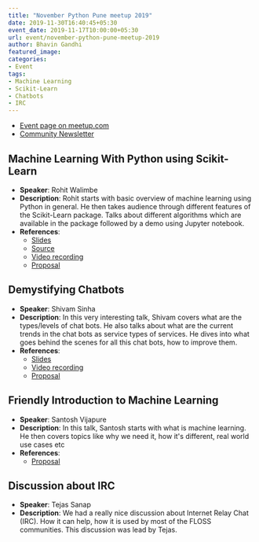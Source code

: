 ```yaml
---
title: "November Python Pune meetup 2019"
date: 2019-11-30T16:40:45+05:30
event_date: 2019-11-17T10:00:00+05:30
url: event/november-python-pune-meetup-2019
author: Bhavin Gandhi
featured_image:
categories:
- Event
tags:
- Machine Learning
- Scikit-Learn
- Chatbots
- IRC
---
```


  * [Event page on meetup.com](https://www.meetup.com/PythonPune/events/266249968/)
  * [Community Newsletter](./community_news.md)

## Machine Learning With Python using Scikit-Learn
  * **Speaker**: Rohit Walimbe
  * **Description**: Rohit starts with basic overview of machine
    learning using Python in general. He then takes audience through
    different features of the Scikit-Learn package. Talks about
    different algorithms which are available in the package followed
    by a demo using Jupyter notebook.
  * **References**:
    * [Slides](https://github.com/pythonpune/meetup-talks/files/3858362/ML.with.scikit-learn_rohit-walimbe.pdf)
	* [Source](https://github.com/pythonpune/meetup-talks/files/3858380/scikitlearn_demo_python_pune.ipynb.zip)
	* [Video recording](https://youtu.be/R0p7wvJ7EfQ)
	* [Proposal](https://github.com/pythonpune/meetup-talks/issues/62)

## Demystifying Chatbots
  * **Speaker**: Shivam Sinha
  * **Description**: In this very interesting talk, Shivam covers what
    are the types/levels of chat bots. He also talks about what are
    the current trends in the chat bots as service types of
    services. He dives into what goes behind the scenes for all this
    chat bots, how to improve them.
  * **References**:
    * [Slides](https://github.com/pythonpune/meetup-talks/files/3859344/demystifying-chatbots.pdf)
	* [Video recording](https://youtu.be/YcGxLCz56pE)
	* [Proposal](https://github.com/pythonpune/meetup-talks/issues/63)

## Friendly Introduction to Machine Learning
  * **Speaker**: Santosh Vijapure
  * **Description**: In this talk, Santosh starts with what is machine
    learning. He then covers topics like why we need it, how it's
    different, real world use cases etc
  * **References**:
    * [Proposal](https://github.com/pythonpune/meetup-talks/issues/65)

## Discussion about IRC
  * **Speaker**: Tejas Sanap
  * **Description**: We had a really nice discussion about Internet
    Relay Chat (IRC). How it can help, how it is used by most of the
    FLOSS communities. This discussion was lead by Tejas.
